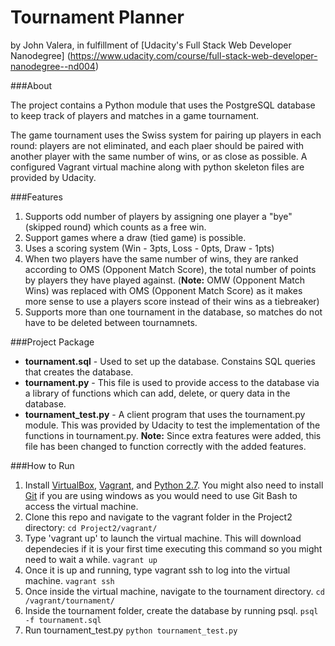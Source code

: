 Tournament Planner
=====================
by John Valera, in fulfillment of [Udacity's Full Stack Web Developer Nanodegree] (https://www.udacity.com/course/full-stack-web-developer-nanodegree--nd004)

###About

The project contains a Python module that uses the PostgreSQL database to keep track of players and matches in a game tournament. 

The game tournament uses the Swiss system for pairing up players in each round: players are not eliminated, and each plaer should be paired with another player with the same number of wins, or as close as possible. A configured Vagrant virtual machine along with python skeleton files are provided by Udacity.

###Features

1. Supports odd number of players by assigning one player a "bye" (skipped round) which counts as a free win.
2. Support games where a draw (tied game) is possible.
3. Uses a scoring system (Win - 3pts, Loss - 0pts, Draw - 1pts)
4. When two players have the same number of wins, they are ranked according to OMS (Opponent Match Score), the total number of points by players they have played against. (**Note:** OMW (Opponent Match Wins) was replaced with OMS (Opponent Match Score) as it makes more sense to use a players score instead of their wins as a tiebreaker)
5. Supports more than one tournament in the database, so matches do not have to be deleted between tournamnets.

###Project Package

* **tournament.sql** - Used to set up the database. Constains SQL queries that creates the database.
* **tournament.py** - This file is used to provide access to the database via a library of functions which can add, delete, or query data in the database.
* **tournament_test.py** - A client program that uses the tournament.py module. This was provided by Udacity to test the implementation of the functions in tournament.py. **Note:** Since extra features were added, this file has been changed to function correctly with the added features.

###How to Run

1. Install [VirtualBox](https://www.virtualbox.org/wiki/Downloads), [Vagrant](https://www.vagrantup.com/downloads), and [Python 2.7](https://www.python.org/downloads/). You might also need to install [Git](http://git-scm.com/downloads) if you are using windows as you would need to use Git Bash to access the virtual machine.
2. Clone this repo and navigate to the vagrant folder in the Project2 directory: `cd Project2/vagrant/`
3. Type 'vagrant up' to launch the virtual machine. This will download dependecies if it is your first time executing this command so you might need to wait a while. `vagrant up`
4. Once it is up and running, type vagrant ssh to log into the virtual machine. `vagrant ssh`
5. Once inside the virtual machine, navigate to the tournament directory. `cd /vagrant/tournament/`
6. Inside the tournament folder, create the database by running psql. `psql -f tournament.sql`
7. Run tournament_test.py `python tournament_test.py`

